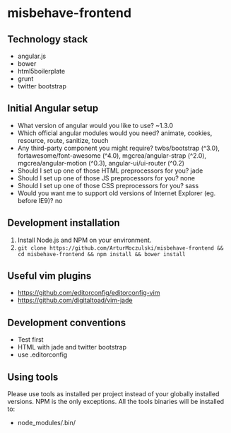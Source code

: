 misbehave-frontend
==================

Technology stack
------------------
* angular.js
* bower
* html5boilerplate
* grunt
* twitter bootstrap


Initial Angular setup
---------------------
* What version of angular would you like to use? ~1.3.0
* Which official angular modules would you need? animate, cookies, resource, route, sanitize, touch
* Any third-party component you might require? twbs/bootstrap (^3.0), fortawesome/font-awesome (^4.0), mgcrea/angular-strap (^2.0), mgcrea/angular-motion (^0.3), angular-ui/ui-router (^0.2)
* Should I set up one of those HTML preprocessors for you? jade
* Should I set up one of those JS preprocessors for you? none
* Should I set up one of those CSS preprocessors for you? sass
* Would you want me to support old versions of Internet Explorer (eg. before IE9)? no


Development installation
------------------------
1. Install Node.js and NPM on your environment.
2. `git clone https://github.com/ArturMoczulski/misbehave-frontend && cd misbehave-frontend && npm install && bower install`

Useful vim plugins
------------------
* https://github.com/editorconfig/editorconfig-vim
* https://github.com/digitaltoad/vim-jade


Development conventions
-----------------------
* Test first
* HTML with jade and twitter bootstrap
* use .editorconfig

Using tools
-----------
Please use tools as installed per project instead of your globally installed versions. NPM is the
only exceptions. All the tools binaries will be installed to:
* node_modules/.bin/
